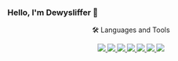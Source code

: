 ### Hello, I'm Dewysliffer 👋


<p align="center">🛠️ Languages and Tools</p>
<p align="center">
  <a href="https://skillicons.dev">
    <img src="https://skillicons.dev/icons?i=html,css,js,vue,nodejs,npm,webpack&theme=light" />
    <img src="https://skillicons.dev/icons?i=react,nextjs,typescript,supabase" />
    <img src="https://skillicons.dev/icons?i=java,spring,maven,mysql,linux,redis,nginx&theme=light" />
    <img src="https://skillicons.dev/icons?i=kotlin,androidstudio,gradle,sqlite" />
    <img src="https://skillicons.dev/icons?i=go,docker" />
    <img src="https://skillicons.dev/icons?i=python,anaconda,scikitlearn,pytorch,tensorflow,opencv,latex&theme=light" />
    <img src="https://skillicons.dev/icons?i=lua&theme=light" />
  </a>
</p>
